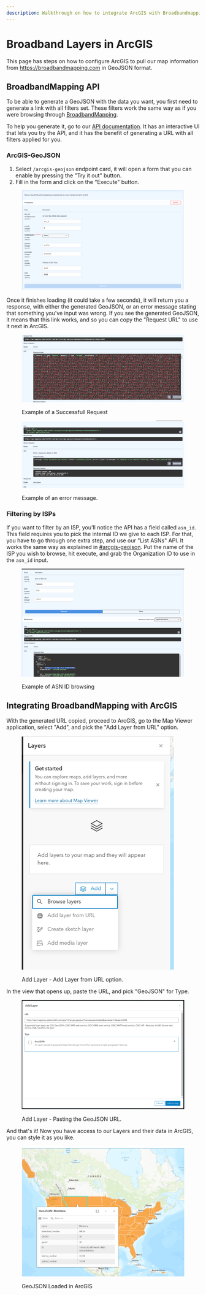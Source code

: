 ```yaml
---
description: Walkthrough on how to integrate ArcGIS with Broadbandmapping layers.
---
```


# Broadband Layers in ArcGIS

This page has steps on how to configure ArcGIS to pull our map information from https://broadbandmapping.com in GeoJSON format.

## BroadbandMapping API

To be able to generate a GeoJSON with the data you want, you first need to generate a link with all filters set. These filters work the same way as if you were browsing through [BroadbandMapping](https://broadbandmapping.com).

To help you generate it, go to our [API documentation](https://api.mapping.radartoolkit.com/swagger). It has an interactive UI that lets you try the API, and it has the benefit of generating a URL with all filters applied for you.

### ArcGIS-GeoJSON

1. Select `/arcgis-geojson` endpoint card, it will open a form that you can enable by pressing the "Try it out" button.
2. Fill in the form and click on the "Execute" button.

<figure><img src="../.gitbook/assets/image.png" alt=""><figcaption></figcaption></figure>

Once it finishes loading (it could take a few seconds), it will return you a response, with either the generated GeoJSON, or an error message stating that something you've input was wrong. If you see the generated GeoJSON, it means that this link works, and so you can copy the "Request URL" to use it next in ArcGIS.

<figure><img src="../.gitbook/assets/image (1).png" alt=""><figcaption><p>Example of a Successfull Request</p></figcaption></figure>

<figure><img src="../.gitbook/assets/image (2).png" alt=""><figcaption><p>Example of an error message.</p></figcaption></figure>

### Filtering by ISPs

If you want to filter by an ISP, you'll notice the API has a field called `asn_id`. This field requires you to pick the internal ID we give to each ISP. For that, you have to go through one extra step, and use our "List ASNs" API. It works the same way as explained in [#arcgis-geojson](broadband-layers-in-arcgis.md#arcgis-geojson "mention"). Put the name of the ISP you wish to browse, hit execute, and grab the Organization ID to use in the `asn_id` input.



<figure><img src="../.gitbook/assets/image (7).png" alt=""><figcaption><p>Example of ASN ID browsing</p></figcaption></figure>

## Integrating BroadbandMapping with ArcGIS

With the generated URL copied, proceed to ArcGIS, go to the Map Viewer application, select "Add", and pick the "Add Layer from URL" option.

<figure><img src="../.gitbook/assets/image (3).png" alt=""><figcaption><p>Add Layer - Add Layer from URL option.</p></figcaption></figure>



In the view that opens up, paste the URL, and pick "GeoJSON" for Type.

<figure><img src="../.gitbook/assets/image (5).png" alt=""><figcaption><p>Add Layer - Pasting the GeoJSON URL.</p></figcaption></figure>



And that's it! Now you have access to our Layers and their data in ArcGIS, you can style it as you like.

<figure><img src="../.gitbook/assets/image (6).png" alt=""><figcaption><p>GeoJSON Loaded in ArcGIS</p></figcaption></figure>

